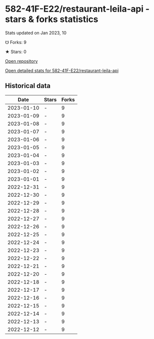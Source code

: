 # 582-41F-E22/restaurant-leila-api - stars & forks statistics

Stats updated on Jan 2023, 10

☋ Forks: 9

★ Stars: 0

[Open repository](https://github.com/582-41F-E22/restaurant-leila-api)

[Open detailed stats for 582-41F-E22/restaurant-leila-api](https://reviewgithub.com/rep/582-41F-E22/restaurant-leila-api)

## Historical data
| Date | Stars | Forks |
|------|-------|-------|
| 2023-01-10 | - | 9 | 
| 2023-01-09 | - | 9 | 
| 2023-01-08 | - | 9 | 
| 2023-01-07 | - | 9 | 
| 2023-01-06 | - | 9 | 
| 2023-01-05 | - | 9 | 
| 2023-01-04 | - | 9 | 
| 2023-01-03 | - | 9 | 
| 2023-01-02 | - | 9 | 
| 2023-01-01 | - | 9 | 
| 2022-12-31 | - | 9 | 
| 2022-12-30 | - | 9 | 
| 2022-12-29 | - | 9 | 
| 2022-12-28 | - | 9 | 
| 2022-12-27 | - | 9 | 
| 2022-12-26 | - | 9 | 
| 2022-12-25 | - | 9 | 
| 2022-12-24 | - | 9 | 
| 2022-12-23 | - | 9 | 
| 2022-12-22 | - | 9 | 
| 2022-12-21 | - | 9 | 
| 2022-12-20 | - | 9 | 
| 2022-12-18 | - | 9 | 
| 2022-12-17 | - | 9 | 
| 2022-12-16 | - | 9 | 
| 2022-12-15 | - | 9 | 
| 2022-12-14 | - | 9 | 
| 2022-12-13 | - | 9 | 
| 2022-12-12 | - | 9 | 

